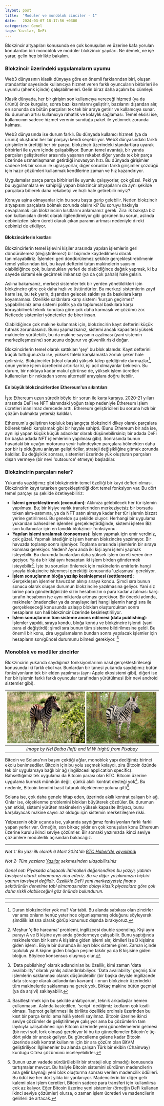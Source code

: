 ```yaml
---
layout: post
title:  "Modüler ve monoblok zinciler - 1"
date:   2024-03-07 18:17:56 +0300
categories: Genel
tags: Yazılar, DeFi
---
```


Blokzincir altyapıları konusunda en çok konuşulan ve üzerine kafa yorulan konulardan biri monoblok ve modüler blokzincir yapıları. Ne demek, ne işe yarar, gelin hep birlikte bakalım. 

### Blokzincir üzerindeki uygulamaların uyumu
Web3 dünyasının klasik dünyaya göre en önemli farklarından biri, oluşan standartlar sayesinde kullanıcıya hizmet veren farklı oyuncuların birbirleri ile uyumlu (ahenk içinde) çalışabilmeleri. Gelin biraz daha açalım bu cümleyi:

Klasik dünyada, her bir girişim son kullanıcıya vereceği hizmeti (ya da ürünü) önce kurgular, sonra bazı kısımlarını geliştirir, bazılarını dışarıdan alır, en sonunda da bütün parçaları tek tek bir araya getirir ve kullanıcıya sunar. Bu durumun artısı kullanıcıya rahatlık ve kolaylık sağlaması. Temel eksisi ise, kullanıcının sadece hizmet verenin sunduğu paket ile yetinmek zorunda kalması.

Web3 dünyasında ise durum farklı. Bu dünyada kullanıcı hizmeti (ya da ürünü) oluşturan her bir parçayı kendi seçebiliyor. Web3 dünyasındaki farklı girişimlerin ürettiği her bir parça, blokzincir üzerindeki standartlara uyarak birbirleri ile uyum içinde çalışabiliyor. Bunun temel avantajı, bir yanda parçaları geliştirenler arasında yaşanan rekabet diğer yanda tek bir parça üzerinde uzmanlaşmanın getirdiği inovasyon hızı. Bu dünyada girişimler sadece tek bir sorun ile uğraşıyorlar, diğer sorunları farklı girişimler çözdüğü için hazır çözümleri kullanmak kendilerine zaman ve hız kazandırıyor.

Uygulamalar parça parça birbirleri ile uyumlu çalışıyorlar, çok güzel. Peki ya bu uygulamalara ev sahipliği yapan blokzincir altyapılarını da aynı şekilde parçalara bölerek daha rekabetçi ve hızlı hale getirebilir miyiz? 

Konuya aşina olmayanlar için bu soru başta garip gelebilir. Neden blokzincir altyapısını parçalara bölmek zorunda olalım ki? Bu soruyu hakkıyla cevaplamak için blokzincirin kısıtlarını anlamamız gerek. Zira ilk bakışta biz son kullanıcıları direkt olarak ilgilendirmiyor gibi görünen bu sorun, aslında cebimizden işlem ücreti olarak çıkan paranın artması nedeniyle direkt cebimizi de etkiliyor. 

#### Blokzincirlerin kısıtları

Blokzincirlerin temel işlevini kişiler arasında yapılan işlemlerin geri döndürülemez (değiştirilemez) bir biçimde kaydedilmesi olarak tanımlayabiliriz. İşlemleri geri döndürülemez şekilde gerçekleştirebilmenin temel yollarından biri, bu kayıt defterini tutan makinelerin sayısını olabildiğince çok, bulundukları yerleri de olabildiğince dağıtık yapmak, ki bu sayede sistemi ele geçirmek imkansız (ya da çok pahalı) hale gelsin.

Aslına bakarsanız, merkezi sistemler tek bir yerden yönetildikleri için blokzincire göre çok daha hızlı ve üstündürler. Bu merkezi sistemlerin zayıf karnı ise, bu tek yerin, dışarıdan gelecek saldırı ya da baskılara karşı koyamaması.  Özellikle saldırılara karşı sistemi 'kurşun geçirmez' yapabilirsiniz ama sistemi politik ya da toplumsal baskılara karşı koruyabilmek teknik konulara göre çok daha karmaşık ve çözümü zor. Neticede sistemleri yönetenler de birer insan.

Olabildiğince çok makine kullanmak için, blokzincirin kayıt defterini küçük tutmak zorundasınız. Bunu yapmazsanız, sistemi ancak kapasitesi yüksek makineler yürütebilir, bu da makine sayısının azalması (yani sistemin merkezileşmesine) sonucunu doğurur ve güvenlik riski doğar. 

Blokzincirlerin temel olarak sattıkları 'şey' bu blok alanıdır. Kayıt defterini küçük tuttuğunuzda ise, yüksek talebi karşılamakta zorluk çeker hale gelirsiniz. Blokzincirler (ideal olarak) yüksek talep geldiğinde durmazlar[^1], onun yerine işlem ücretlerini artırırlar ki, işi acil olmayanlar beklesin. Bu durum, bir noktaya kadar makul görünse de, yüksek işlem ücretleri kullanıcıları bir noktadan sonra alternatif arayışlara doğru itebilir.  

#### En büyük blokzincirlerden Ethereum'un sıkıntıları

İşte Ethereum uzun süredir böyle bir sorun ile karşı karşıya. 2020-21 yılları arasında DeFi ve NFT alanındaki yoğun talep nedeniyle Ethereum işlem ücretleri inanılmaz derecede arttı. Ethereum geliştiricileri bu soruna hızlı bir çözüm bulmakta yetersiz kaldılar. 

Ethereum'u geliştiren topluluk başlangıçta blokzinciri dikey olarak parçalara bölerek talebi karşılamak gibi bir hayale sahipti. (Bunu Ethereum bir ada ise, aynı işi yapan küçük küçük adacıklar olarak düşünebilirsiniz; bir adada DeFi bir başka adada NFT işlemlerinin yapılması gibi). Sonrasında bunun havadaki bir uçağın motorunu seyir halindeyken parçalara bölmekten daha zor bir iş olduğunu anlayan geliştiriciler, strateji değişikliğine gitmek zorunda kaldılar. Bu değişiklik sonrası, sistemleri üzerinde yük oluşturan parçaları dışarı vermeye (bir nevi 'outsource' etmeye) başladılar. 

### Blokzincirin parçaları neler?
Yukarıda yazdığımız gibi blokzincirin temel özelliği bir kayıt defteri olması. Blokzincirin kayıt tutarken gerçekleştirdiği dört temel fonksiyon var. Bu dört temel parçayı şu şekilde özetleyebiliriz: 

- **İşlemi gerçekleştirmek (execution)**: Aklınıza gelebilecek her tür işlemin yapılması. Bu; bir kişiye varlık transferinden merkeziyetsiz bir borsada token alım-satımına, ya da NFT satın almaya kadar her tür işlemin bizzat yerine getirilmesi. Bu genelde şu şekilde oluyor: Herhangi bir uygulama yukarıdan bahsedilen işlemleri gerçekleştirdiğinde, sistemi işleten Biz son kullanıcılar için en tanıdık blokzincir fonksiyonu. 
- **Yapılan işlemi sıralamak (consensus)**: İşlem yapmak için emir verdiniz, çok güzel. Yapmak istediğiniz işlem hemen blokzincire yazılmıyor. Bir havuzda toplanıp sonra işleniyor. Toplama sırasında işlemlerin bir sıraya konması gerekiyor. Neden? Aynı anda iki kişi aynı işlemi yapmak isteyebilir. Bu durumda bunlardan daha yüksek işlem ücreti veren öne geçiyor. Ya da bir kişi aynı hesaptan iki işlem birden göndermek isteyebilir[^2]. İşte bu sorunları önlemek için makinelerin emirlerin hangi sırayla blokzincire işlenmesi gerektiği konusunda 'uzlaşması' gerekiyor. 
- **İşlem sonuçlarının bloğa yazılıp kesinleşmesi (settlement)**: Gerçekleşen işlemler havuzdan alınıp sıraya kondu. Şimdi sıra bunun sonucu olarak oluşan durumun blokzincire yazılmasına geliyor. Yani siz birine para gönderdiğinizde sizin hesabınızın o para kadar azalması karşı tarafın hesabının ise aynı miktarda artması gerekiyor. Bir önceki adımda, makineler (madenciler ya da onaylayıcılar) hangi işlemin hangi sıra ile gerçekleşeceği konusunda uzlaşıp blokları oluşturduktan sonra hesapların son hali blokzincir üzerinde kesinleştiriliyor.
- **İşlem sonuçlarının tüm sisteme anons edilmesi (data publishing)**: İşlemler yapıldı, sıraya kondu, bloğa kondu ve blokzincire işlendi (yani para el değiştirdi); şimdi sıra bunun tüm sisteme bildirilmesine geldi. Bu önemli bir konu, zira uygulamaların bundan sonra yapılacak işlemler için hesapların son/güncel durumunu bilmesi gerekiyor. [^3]

### Monoblok ve modüler zincirler
Blokzincirin yukarıda saydığımız fonksiyonlarının nasıl gerçekleştirileceği konusunda iki farklı ekol var. Bunlardan bir tanesi yukarıda saydığımız bütün fonksiyonların tek bir elden yapılması (aynı Apple ekosistemi gibi), diğeri ise her bir işlemin farklı farklı oyuncular tarafından yürütülmesi (bir nevi android sistemler gibi).

| ![zebras](/assets/zebra_real_lego.jpg)|
|:--:| 
| *Image by [Nel Botha](https://pixabay.com/users/nel_botha-nz-1267169/) (left) and [M W](https://pixabay.com/users/efraimstochter-12351/) (right) from [Pixabay](https://pixabay.com/)*|

Bitcoin ve Solana'nın başını çektiği ağlar, monoblok yapı dediğimiz birinci ekolu benimsediler. Bitcoin için bu yolu seçmek kolaydı, zira Bitcoin özünde tek bir uygulamaya bağlı bir ağ (ingilizcesi application specific). Bahsettiğimiz tek uygulama da Bitcoin parası olan BTC. Bitcoin üzerine uygulama kurmak mümkün değil, çünkü akıllı kontrat desteği yok[^4]. Bu nedenle, Bitcoin kendini basit tutarak ölçeklenme yoluna gitti[^5].

Solana ise, çok daha genele hitap eden, üzerinde akıllı kontrat çalışan bir ağ. Onlar ise, ölçeklenme problemini blokları büyüterek çözdüler. Bu durumun yan etkisi, sistemi yürüten makinelerin yüksek kapasite ihtiyacı, bunu karşılayacak makine sayısı az olduğu için sistemin merkezileşme riski. 

Yelpazenin öbür ucunda ise, yukarıda saydığımız fonksiyonları farklı farklı yapan yerler var. Örneğin, son birkaç yıldır en çok konuşulan konu Ethereum üzerine kurulu ikinci seviye çözümler. Bir sonraki yazımızda ikinci seviye çözümlere modülerlik açısından bakacağız. 

---

*Not 1: Bu yazı ilk olarak 6 Mart 2024'de [BTC Haber'de yayınlandı]()*

*Not 2: Tüm yazılara [Yazılar](/articles/) sekmesinden ulaşabilirsiniz*

*Genel not: Piyasada oluşacak ihtimalleri değerlendiren bu yazıyı, yatırım tavsiyesi olarak almamanızı rica ederiz. Bu ve diğer yazılarımızın hiçbiri yatırım tavsiyesi değildir. Özellikle DeFi yani merkeziyetsiz finans sektörünün denetime tabi olmamasından dolayı klasik piyasalara göre çok daha riskli olabileceğini göz önünde bulundurun.*

---

[^1]: Duran blokzincirler yok mu? Var tabii. Bu alanda sabıkası olan zincirler var ama onların henüz yeterince olgunlaşmamış olduğunu söyleyerek şimdilik istisna olarak görüp konumuz dışında bırakıyoruz.
[^2]: Meşhur 'çifte harcama' problemi, ingilizcesi double spending. Kişi aynı parayı A ve B kişine aynı anda göndermeye çalışabilir. Bunu yaptığında makinelerden bir kısmı A kişisine giden işlemi alır, kimileri ise B kişisine giden işlemi. Böyle bir durumda iki ayrı blok sisteme girer. Zaman içinde topluluk ya A kişine giden bloğun peşine takılır ya da B kişisine giden bloğun. Böylece konsensus oluşmuş olur.
[^3]: 'Data publishing' olarak adlandırılan bu özellik, kimi zaman 'data availability' olarak yanlış adlandırılabiliyor. 'Data availability' geçmiş tüm işlemlerin saklanması olarak düşünülebilir (bir başka deyişle ingilizcede data storage olarak adlandırılan kavram) - onun blokzincir üzerindeki tüm makinelerde saklanmasına gerek yok. Birkaç makine bütün geçmişi (ya da arşivi) saklayabilir.
[^4]: Basitleştirmek için bu şekilde anlatıyorum, teknik arkadaşlar hemen çullanmasın. Aslında kastedilen, 'script' dediğimiz kodların çok kısıtlı olması. Taproot geliştirmesi ile birlikte özellikle ordinals üzerinden bu kısıt bir parça kırıldı ama hâlâ yeterli sayılmaz. Bitcoin üzerine ikinci seviye çözümler de geliştirilmeye çalışıyor ama bu çözümlerin tam layıkıyla çalışabilmesi için Bitcoin üzerinde yeni güncellemelerin gelmesi (bir nevi soft fork olması) gerekiyor ki bu tip güncellemeler Bitcoin'e üç-dört yılda bir ancak geliyor. Bu güncelleme gelene kadar Bitcoin üzerinde akıllı kontrat kullanımı için bir ara çözüm olan BitVM geliştiriliyor. İlgilenenler bu alanda çalışan Türk bir ekibin (Chainway) kurduğu Citrea çözümünü inceleyebilirler.
[^5]: Bunun uzun vadede sürdürülebilir bir strateji olup olmadığı konusunda tartışmalar mevcut. Bu haliyle Bitcoin sistemini sürdüren madencilerin ana gelir kaynağı yeni blok oluşturma sonrası verilen madencilik ödülleri. Bu ödül ise her dört yılda bir yarılanıyor. Madencilerin bir diğer gelir kalemi olan işlem ücretleri, Bitcoin sadece para transferi için kullanılırsa çok az kalıyor. Eğer Bitcoin üzerine yeni sistemler (örneğin DeFi kullanan ikinci seviye çözümler) olursa, o zaman işlem ücretleri ve madencilerin gelirleri de artacak. 
